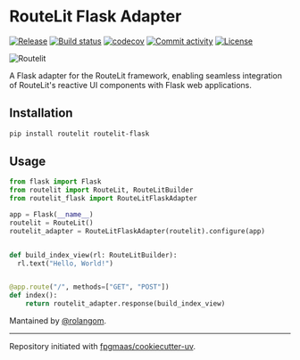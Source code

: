 # RouteLit Flask Adapter

[![Release](https://img.shields.io/github/v/release/rolangom/routelit-flask)](https://img.shields.io/github/v/release/rolangom/routelit-flask)
[![Build status](https://img.shields.io/github/actions/workflow/status/rolangom/routelit-flask/main.yml?branch=main)](https://github.com/rolangom/routelit-flask/actions/workflows/main.yml?query=branch%3Amain)
[![codecov](https://codecov.io/gh/rolangom/routelit-flask/branch/main/graph/badge.svg)](https://codecov.io/gh/rolangom/routelit-flask)
[![Commit activity](https://img.shields.io/github/commit-activity/m/rolangom/routelit-flask)](https://img.shields.io/github/commit-activity/m/rolangom/routelit-flask)
[![License](https://img.shields.io/github/license/rolangom/routelit-flask)](https://img.shields.io/github/license/rolangom/routelit-flask)


![Routelit](https://wsrv.nl/?url=res.cloudinary.com/rolangom/image/upload/v1747976918/routelit/routelit_c2otsv.png&w=300&h=300)

A Flask adapter for the RouteLit framework, enabling seamless integration of RouteLit's reactive UI components with Flask web applications.

## Installation

```bash
pip install routelit routelit-flask
```

## Usage

```python
from flask import Flask
from routelit import RouteLit, RouteLitBuilder
from routelit_flask import RouteLitFlaskAdapter

app = Flask(__name__)
routelit = RouteLit()
routelit_adapter = RouteLitFlaskAdapter(routelit).configure(app)


def build_index_view(rl: RouteLitBuilder):
  rl.text("Hello, World!")


@app.route("/", methods=["GET", "POST"])
def index():
    return routelit_adapter.response(build_index_view)
```

Mantained by [@rolangom](https://x.com/rolangom).

---

Repository initiated with [fpgmaas/cookiecutter-uv](https://github.com/fpgmaas/cookiecutter-uv).
